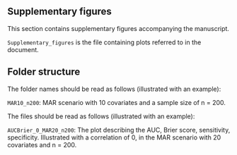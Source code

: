 ## Supplementary figures

This section contains supplementary figures accompanying the manuscript. 

`Supplementary_figures` is the file containing plots referred to in the document.

## Folder structure
The folder names should be read as follows (illustrated with an example):

`MAR10_n200`: MAR scenario with 10 covariates and a sample size of n = 200.

The files should be read as follows (illustrated with an example):

`AUCBrier_0_MAR20_n200`: The plot describing the AUC, Brier score, sensitivity, specificity. Illustrated with a correlation of 0, in the MAR scenario with 20 covariates and n = 200.
